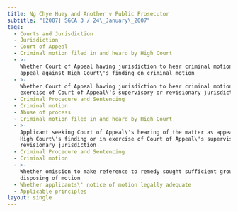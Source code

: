 ```yaml
---
title: Ng Chye Huey and Another v Public Prosecutor
subtitle: "[2007] SGCA 3 / 24\_January\_2007"
tags:
  - Courts and Jurisdiction
  - Jurisdiction
  - Court of Appeal
  - Criminal motion filed in and heard by High Court
  - >-
    Whether Court of Appeal having jurisdiction to hear criminal motion as
    appeal against High Court\'s finding on criminal motion
  - >-
    Whether Court of Appeal having jurisdiction to hear criminal motion in
    exercise of Court of Appeal\'s supervisory or revisionary jurisdiction
  - Criminal Procedure and Sentencing
  - Criminal motion
  - Abuse of process
  - Criminal motion filed in and heard by High Court
  - >-
    Applicant seeking Court of Appeal\'s hearing of the matter as appeal against
    High Court\'s finding or in exercise of Court of Appeal\'s supervisory or
    revisionary jurisdiction
  - Criminal Procedure and Sentencing
  - Criminal motion
  - >-
    Whether omission to make reference to remedy sought sufficient grounds for
    disposing of motion
  - Whether applicants\' notice of motion legally adequate
  - Applicable principles
layout: single
---
```


